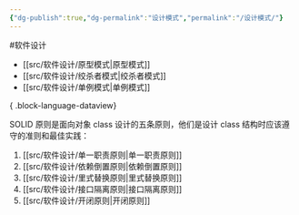 ```yaml
---
{"dg-publish":true,"dg-permalink":"设计模式","permalink":"/设计模式/"}
---
```



#软件设计

- [[src/软件设计/原型模式\|原型模式]]
- [[src/软件设计/绞杀者模式\|绞杀者模式]]
- [[src/软件设计/单例模式\|单例模式]]

{ .block-language-dataview}

SOLID 原则是面向对象 class 设计的五条原则，他们是设计 class 结构时应该遵守的准则和最佳实践：
1. [[src/软件设计/单一职责原则\|单一职责原则]]
2. [[src/软件设计/依赖倒置原则\|依赖倒置原则]]
3. [[src/软件设计/里式替换原则\|里式替换原则]]
4. [[src/软件设计/接口隔离原则\|接口隔离原则]]
5. [[src/软件设计/开闭原则\|开闭原则]]